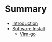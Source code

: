 # Summary

* [Introduction](README.md)
* [Software Install](software_install/README.md)
    * [Vim-go](software_install/vim-go.md)

